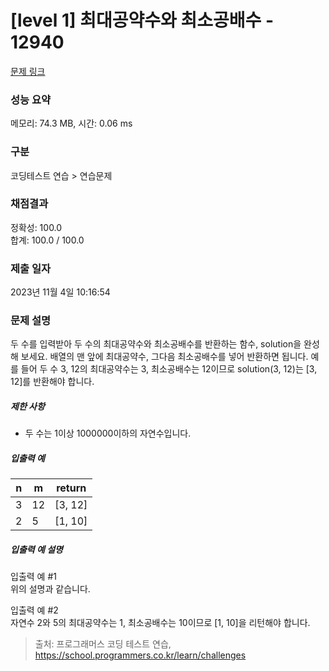 # [level 1] 최대공약수와 최소공배수 - 12940 

[문제 링크](https://school.programmers.co.kr/learn/courses/30/lessons/12940) 

### 성능 요약

메모리: 74.3 MB, 시간: 0.06 ms

### 구분

코딩테스트 연습 > 연습문제

### 채점결과

정확성: 100.0<br/>합계: 100.0 / 100.0

### 제출 일자

2023년 11월 4일 10:16:54

### 문제 설명

<p>두 수를 입력받아 두 수의 최대공약수와 최소공배수를 반환하는 함수, solution을 완성해 보세요. 배열의 맨 앞에 최대공약수, 그다음 최소공배수를 넣어 반환하면 됩니다. 예를 들어 두 수 3, 12의 최대공약수는 3, 최소공배수는 12이므로 solution(3, 12)는 [3, 12]를 반환해야 합니다.</p>

<h5>제한 사항</h5>

<ul>
<li>두 수는 1이상 1000000이하의 자연수입니다.</li>
</ul>

<h5>입출력 예</h5>
<table class="table">
        <thead><tr>
<th>n</th>
<th>m</th>
<th>return</th>
</tr>
</thead>
        <tbody><tr>
<td>3</td>
<td>12</td>
<td>[3, 12]</td>
</tr>
<tr>
<td>2</td>
<td>5</td>
<td>[1, 10]</td>
</tr>
</tbody>
      </table>
<h5>입출력 예 설명</h5>

<p>입출력 예 #1<br>
위의 설명과 같습니다.</p>

<p>입출력 예 #2<br>
자연수 2와 5의 최대공약수는 1, 최소공배수는 10이므로 [1, 10]을 리턴해야 합니다.</p>


> 출처: 프로그래머스 코딩 테스트 연습, https://school.programmers.co.kr/learn/challenges